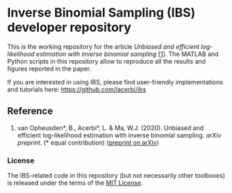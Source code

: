 # Inverse Binomial Sampling (IBS) developer repository

This is the working repository for the article *Unbiased and efficient log-likelihood estimation with inverse binomial sampling* [[1](#reference)]. The MATLAB and Python scripts in this repository allow to reproduce all the results and figures reported in the paper.

If you are interested in using IBS, please find user-friendly implementations and tutorials here: https://github.com/lacerbi/ibs

## Reference

1. van Opheusden\*, B., Acerbi\*, L. & Ma, W.J. (2020). Unbiased and efficient log-likelihood estimation with inverse binomial sampling. *arXiv preprint*. (\* equal contribution) ([preprint on arXiv](https://arxiv.org/abs/2001.03985))

### License

The IBS-related code in this repository (but not necessarily other toolboxes) is released under the terms of the [MIT License](https://github.com/basvanopheusden/ibs-development/blob/master/LICENSE).
